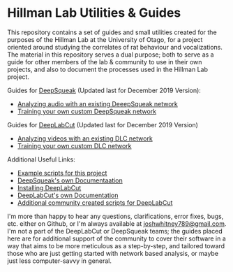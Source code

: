 # Hillman Lab Utilities & Guides

This repository contains a set of guides and small utilities created for the purposes of the Hillman Lab at the University of Otago, for a project oriented around studying the correlates of rat behaviour and vocalizations. The material in this repository serves a dual purpose; both to serve as a guide for other members of the lab & community to use in their own projects, and also to document the processes used in the Hillman Lab project.

Guides for [DeepSqueak](https://github.com/DrCoffey/DeepSqueak) (Updated last for December 2019 Version):
- [Analyzing audio with an existing DeeepSqueak network](./guides/squeakbasic.md)
- [Training your own custom DeepSqueak network](./guides/squeaktrain.md)

Guides for [DeepLabCut](https://github.com/AlexEMG/DeepLabCut) (Updated last for December 2019 Version)
- [Analyzing videos with an existing DLC network](./guides/dlcbasic.md)
- [Training your own custom DLC network](./guides/dlctrain.md)

Additional Useful Links:
- [Example scripts for this project](./utilities)
- [DeepSqueak's own Documentaation](https://github.com/DrCoffey/DeepSqueak/wiki)
- [Installing DeepLabCut](https://github.com/AlexEMG/DeepLabCut/blob/master/docs/installation.md)
- [DeepLabCut's own Documentation](https://github.com/AlexEMG/DeepLabCut/blob/master/docs/UseOverviewGuide.md)
- [Additional community created scripts for DeepLabCut](https://github.com/DeepLabCut/DLCutils)

I'm more than happy to hear any questions, clarifications, error fixes, bugs, etc. either on Github, or I'm always available at joshwhitney789@gmail.com. I'm not a part of the DeepLabCut or DeepSqueak teams; the guides placed here are for additional support of the community to cover their software in a way that aims to be more meticulous as a step-by-step, and tailored toward those who are just getting started with network based analysis, or maybe just less computer-savvy in general.